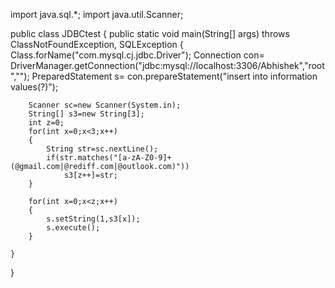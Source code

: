 import java.sql.*;
import java.util.Scanner;

public class JDBCtest {
    public static void main(String[] args) throws ClassNotFoundException, SQLException {
        Class.forName("com.mysql.cj.jdbc.Driver");
        Connection con= DriverManager.getConnection("jdbc:mysql://localhost:3306/Abhishek","root","");
        PreparedStatement s= con.prepareStatement("insert into information values(?)");

        Scanner sc=new Scanner(System.in);
        String[] s3=new String[3];
        int z=0;
        for(int x=0;x<3;x++)
        {
            String str=sc.nextLine();
            if(str.matches("[a-zA-Z0-9]+(@gmail.com|@rediff.com|@outlook.com)"))
                s3[z++]=str;
        }

        for(int x=0;x<z;x++)
        {
            s.setString(1,s3[x]);
            s.execute();
        }

    }
}
